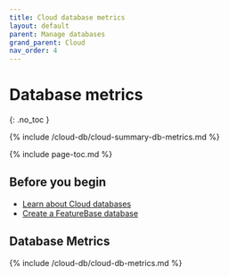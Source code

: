 ```yaml
---
title: Cloud database metrics
layout: default
parent: Manage databases
grand_parent: Cloud
nav_order: 4
---
```


# Database metrics

{: .no_toc }

{% include /cloud-db/cloud-summary-db-metrics.md %}

{% include page-toc.md %}

## Before you begin

- [Learn about Cloud databases](/docs/cloud/cloud-databases/cloud-db-manage)
- [Create a FeatureBase database](/docs/cloud/cloud-databases/cloud-db-create)

## Database Metrics

{% include /cloud-db/cloud-db-metrics.md %}

